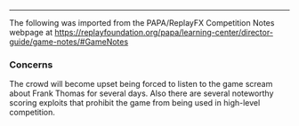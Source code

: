 ***
The following was imported from the PAPA/ReplayFX Competition Notes webpage at https://replayfoundation.org/papa/learning-center/director-guide/game-notes/#GameNotes
### Concerns
            
The crowd will become upset being forced to listen to the game scream about Frank Thomas for several days. Also there are several noteworthy scoring exploits that prohibit the game from being used in high-level competition.

